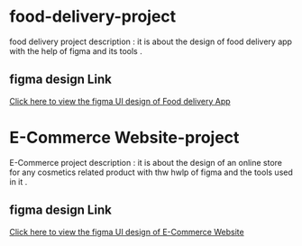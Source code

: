 # food-delivery-project
food delivery project description : it is about the design of food delivery app with the help of figma and its tools .
## figma design Link
[Click here to view the figma UI design of Food delivery App](https://www.figma.com/design/lz4ZkQjUOeak79rgFIw0QB/food-delivery-app?t=87BCsis5LThPPEIE-1)
# E-Commerce Website-project
E-Commerce project description : it is about the design of an online store for any cosmetics related product with thw hwlp of figma and the tools used in it .
## figma design Link
[Click here to view the figma UI design of E-Commerce Website](https://www.figma.com/design/aPVeN1psegTLfARAzoLZCy/Untitled?node-id=0-1&t=rpl8oybQPQOfJgkv-1)
